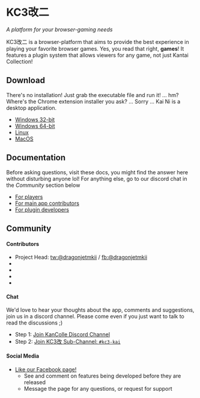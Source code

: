 # KC3改二
_A platform for your browser-gaming needs_

KC3改二 is a browser-platform that aims to provide the best experience in playing your favorite browser games. Yes, you read that right, **games**! It features a plugin system that allows viewers for any game, not just Kantai Collection!

## Download
There's no installation! Just grab the executable file and run it! ... hm? Where's the Chrome extension installer you ask? ... Sorry ... Kai Ni is a desktop application.

* [Windows 32-bit](https://github.com/KC3Kai/KC3KaiNi/releases)
* [Windows 64-bit](https://github.com/KC3Kai/KC3KaiNi/releases)
* [Linux](https://github.com/KC3Kai/KC3KaiNi/releases)
* [MacOS](https://github.com/KC3Kai/KC3KaiNi/releases)

## Documentation
Before asking questions, visit these docs, you might find the answer here without disturbing anyone lol! For anything else, go to our discord chat in the _Community_ section below
* [For players](https://kc3kai.github.io/KC3KaiNi/)
* [For main app contributors](https://kc3kai.github.io/KC3KaiNi/)
* [For plugin developers](https://kc3kai.github.io/KC3KaiNi/)

## Community
#### Contributors
* Project Head: [tw:@dragonjetmkii](https://twitter.com/dragonjetmkii) / [fb:@dragonjetmkii](https://www.facebook.com/dragonjetmkii)
*
*
*
*

#### Chat
We'd love to hear your thoughts about the app, comments and suggestions, join us in a discord channel. Please come even if you just want to talk to read the discussions ;)
* Step 1: [Join KanColle Discord Channel](http://discord.me/kancolle)
* Step 2: [Join KC3改 Sub-Channel: `#kc3-kai`](https://discordapp.com/channels/118339803660943369/205766705463427072)

#### Social Media
* [Like our Facebook page!](https://www.facebook.com/kc3kai/)
  * See and comment on features being developed before they are released
  * Message the page for any questions, or request for support
